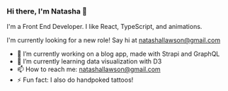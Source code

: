 ### Hi there, I'm Natasha 👋

I'm a Front End Developer. I like React, TypeScript, and animations.

I'm currently looking for a new role! Say hi at natashallawson@gmail.com

- 🔭  I’m currently working on a blog app, made with Strapi and GraphQL
- 🌱  I’m currently learning data visualization with D3
- 📫  How to reach me: natashallawson@gmail.com
- ⚡  Fun fact: I also do handpoked tattoos!

<!--
**natasha-93/natasha-93** is a ✨ _special_ ✨ repository because its `README.md` (this file) appears on your GitHub profile.

Here are some ideas to get you started:

- 🔭 I’m currently working on ...
- 🌱 I’m currently learning ...
- 👯 I’m looking to collaborate on ...
- 🤔 I’m looking for help with ...
- 💬 Ask me about ...
- 📫 How to reach me: ...
- 😄 Pronouns: ...
- ⚡ Fun fact: ...
-->
